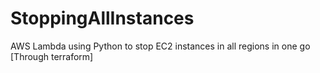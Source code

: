 # StoppingAllInstances
AWS Lambda using Python to stop EC2 instances in all regions in one go [Through terraform]
